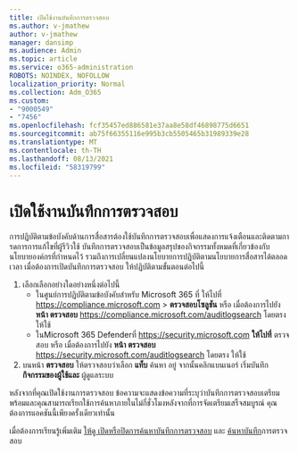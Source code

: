 ```yaml
---
title: เปิดใช้งานบันทึกการตรวจสอบ
ms.author: v-jmathew
author: v-jmathew
manager: dansimp
ms.audience: Admin
ms.topic: article
ms.service: o365-administration
ROBOTS: NOINDEX, NOFOLLOW
localization_priority: Normal
ms.collection: Adm_O365
ms.custom:
- "9000549"
- "7456"
ms.openlocfilehash: fcf35457ed886581e37aa8e58df46898775d6651
ms.sourcegitcommit: ab75f66355116e995b3cb5505465b31989339e28
ms.translationtype: MT
ms.contentlocale: th-TH
ms.lasthandoff: 08/13/2021
ms.locfileid: "58319799"
---
```

# <a name="enable-the-audit-log"></a>เปิดใช้งานบันทึกการตรวจสอบ

การปฏิบัติตามข้อบังคับด้านการสื่อสารต้องใช้บันทึกการตรวจสอบเพื่อแสดงการแจ้งเตือนและติดตามการดการการแก้ไขที่ผู้รีวิวใช้ บันทึกการตรวจสอบเป็นข้อมูลสรุปของกิจกรรมทั้งหมดที่เกี่ยวข้องกับนโยบายองค์กรที่กําหนดไว้ รวมถึงการเปลี่ยนแปลงนโยบายการปฏิบัติตามนโยบายการสื่อสารได้ตลอดเวลา เมื่อต้องการเปิดบันทึกการตรวจสอบ ให้ปฏิบัติตามขั้นตอนต่อไปนี้

1. เลือกเลือกอย่างใดอย่างหนึ่งต่อไปนี้
   - ในศูนย์การปฏิบัติตามข้อบังคับสําหรับ Microsoft 365 ที่ ให้ไปที่ <https://compliance.microsoft.com>  \> **ตรวจสอบโซลูชัน** หรือ เมื่อต้องการไปยัง **หน้า ตรวจสอบ** <https://compliance.microsoft.com/auditlogsearch> โดยตรง ให้ใช้
   - ในMicrosoft 365 Defenderที่ <https://security.microsoft.com> **ให้ไปที่** ตรวจสอบ หรือ เมื่อต้องการไปยัง **หน้า ตรวจสอบ** <https://security.microsoft.com/auditlogsearch> โดยตรง ให้ใช้
2. บนหน้า **ตรวจสอบ** ให้ตรวจสอบว่าเลือก **แท็บ** ค้นหา อยู่ จากนั้นคลิกแบนเนอร์ เริ่มบันทึก **กิจกรรมของผู้ใช้และ** ผู้ดูแลระบบ

หลังจากที่คุณเปิดใช้งานการตรวจสอบ ข้อความจะแสดงข้อความที่ระบุว่าบันทึกการตรวจสอบเตรียมพร้อมและคุณสามารถเรียกใช้การค้นหาภายในไม่กี่ชั่วโมงหลังจากที่การจัดเตรียมเสร็จสมบูรณ์ คุณต้องการแอคชันนี้เพียงครั้งเดียวเท่านั้น

เมื่อต้องการเรียนรู้เพิ่มเติม [ให้ดู เปิดหรือปิดการค้นหาบันทึกการตรวจสอบ](https://docs.microsoft.com/microsoft-365/compliance/turn-audit-log-search-on-or-off) และ [ค้นหาบันทึก](https://docs.microsoft.com/microsoft-365/compliance/search-the-audit-log-in-security-and-compliance)การตรวจสอบ
